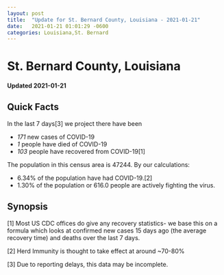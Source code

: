 ```yaml
---
layout: post
title:  "Update for St. Bernard County, Louisiana - 2021-01-21"
date:   2021-01-21 01:01:29 -0600
categories: Louisiana,St. Bernard
---
```


# St. Bernard County, Louisiana
#### Updated 2021-01-21

## Quick Facts

In the last 7 days[3] we project there have been
- *171* new cases of COVID-19
- *1* people have died of COVID-19
- *103* people have recovered from COVID-19[1]

The population in this census area is 47244. By our calculations:
- 6.34% of the population have had COVID-19.[2]
- 1.30% of the population or 616.0 people are actively fighting the virus.

## Synopsis




[1] Most US CDC offices do give any recovery statistics- we base this on a formula which looks at confirmed new cases
15 days ago (the average recovery time) and deaths over the last 7 days.

[2] Herd Immunity is thought to take effect at around ~70-80%

[3] Due to reporting delays, this data may be incomplete.
 
    